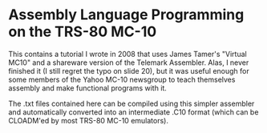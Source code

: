 # Assembly Language Programming on the TRS-80 MC-10

This contains a tutorial I wrote in 2008 that uses James Tamer's "Virtual MC10" and a shareware version of the Telemark Assembler.  Alas, I never finished it (I still regret the typo on slide 20), but it was useful enough for some members of the Yahoo MC-10 newsgroup to teach themselves assembly and make functional programs with it.

The .txt files contained here can be compiled using this simpler assembler and automatically converted into an intermediate .C10 format (which can be CLOADM'ed by most TRS-80 MC-10 emulators).

